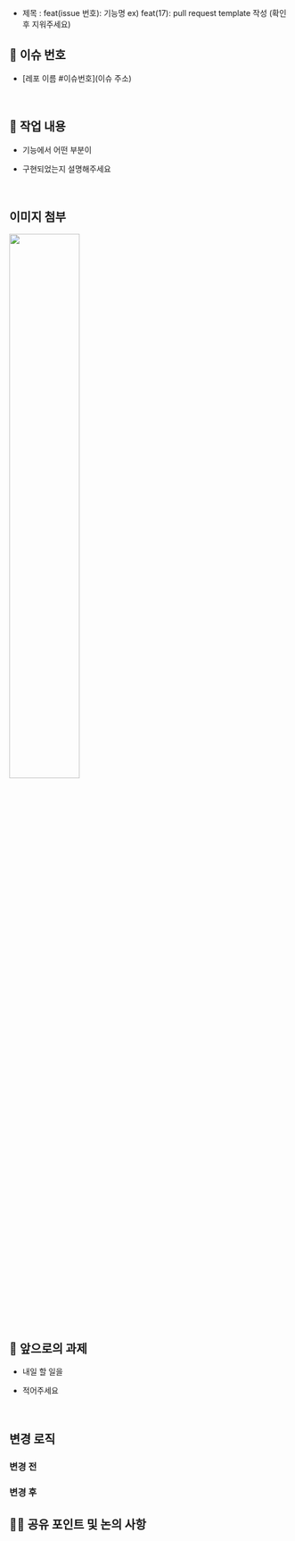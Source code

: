 - 제목 : feat(issue 번호): 기능명
  ex) feat(17): pull request template 작성
  (확인 후 지워주세요)

## 🧩 이슈 번호 <!-- 이슈 번호 입력 -->

- [레포 이름 #이슈번호](이슈 주소)

  <br/>

## 🔎 작업 내용

- 기능에서 어떤 부분이

- 구현되었는지 설명해주세요

  <br/>

## 이미지 첨부

<img src="파일주소" width="50%" height="50%"/>

<br/>

## 🔧 앞으로의 과제

- 내일 할 일을

- 적어주세요

  <br/>

## 변경 로직

### 변경 전

### 변경 후

## 👩‍💻 공유 포인트 및 논의 사항

<!-- 공유하거나 논의할 사항을 작성해주세요. -->
